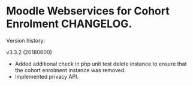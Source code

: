 # Moodle Webservices for Cohort Enrolment CHANGELOG.

Version history:

v3.3.2 (20180600)

* Added additional check in php unit test delete instance to ensure that the cohort enrolment instance was removed.
* Implemented privacy API.